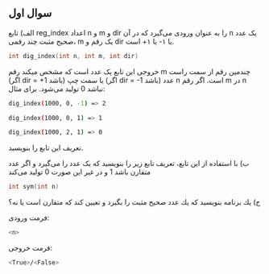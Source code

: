 ## سوال اول

الف) تابع reg_index اعداد n و m و dir را به عنوان ورودی می‌گیرد که در آن n یک عدد صحیح مثبت چند رقمی، m یک رقم  و dir یا ۱- یا ۱+ است. 


```c
int dig_index(int n, int m, int dir)
```


خروجی این تابع یک عدد است که مشخص میکند رقم m چندمین رقم از سمت راست (اگر dir = +1 باشد) یا سمت چپ (اگر dir = -1 باشد) عدد n است. اگر رقم m در n نباشد 0 تولید می‌شود. برای مثال:

```sh
dig_index(1000, 0, -1) => 2

dig_index(1000, 0, 1) => 1

dig_index(1000, 2, 1) => 0
```

تعریف این تابع را بنویسید.

ب) با استفاده از این تابع، تعريف تابع زیر را بنويسيد که یک عدد را می‌گیرد و اگر عدد متقارن باشد 1 و در غیر این صورت 0 تولید می‌کند

```c
int sym(int n)
```

ج) يك برنامه بنويسيد كه يك عدد صحيح مثبت را بگيرد و تعيين كند كه متقارن است يا نه؟ 

فرمت ورودی:

```sh
<n>
```

فرمت خروجی:

```sh
<True>/<False>
```